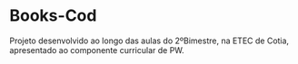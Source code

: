 # Books-Cod
Projeto desenvolvido ao longo das aulas do 2ºBimestre, na ETEC de Cotia, apresentado ao componente curricular de PW. 
